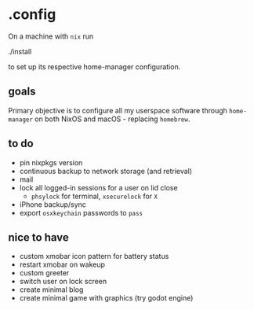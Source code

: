 # .config

On a machine with `nix` run

  ./install <machine>

to set up its respective home-manager configuration.

## goals

Primary objective is to configure all my userspace software through `home-manager` on both NixOS and macOS - replacing `homebrew`.

## to do

- pin nixpkgs version
- continuous backup to network storage (and retrieval)
- mail
- lock all logged-in sessions for a user on lid close
  - `phsylock` for terminal, `xsecurelock` for `X`
- iPhone backup/sync
- export `osxkeychain` passwords to `pass`

## nice to have

- custom xmobar icon pattern for battery status
- restart xmobar on wakeup
- custom greeter
- switch user on lock screen
- create minimal blog
- create minimal game with graphics (try godot engine)
